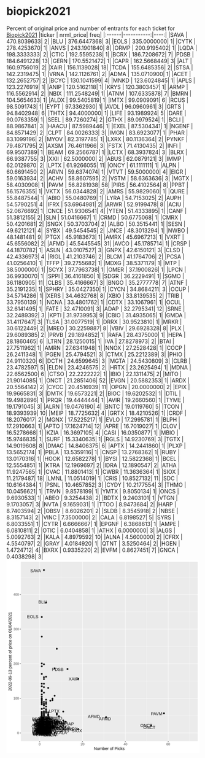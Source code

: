 # biopick2021
Percent of original price and number of entrants for each ticket for [Biopick2021](https://twitter.com/hashtag/Biopick2021)
|ticker |  nrml_price| freq|
|:------|-----------:|----:|
|SAVA   | 470.8039633|    2|
|BLU    | 376.6447368|    3|
|EOLS   | 335.0000000|    1|
|CYTK   | 278.4253670|    1|
|ANVS   | 243.1901840|    8|
|ORMP   | 200.9195402|    1|
|LQDA   | 198.3333333|    2|
|CTIC   | 192.5595238|    1|
|BCRX   | 186.7208672|    7|
|PDSB   | 184.6491228|   13|
|GERN   | 170.5521472|    1|
|CAPR   | 162.5668449|    3|
|ALT    | 160.9756019|    2|
|XAIR   | 156.1139028|   18|
|TCDA   | 155.6485356|    2|
|STSA   | 142.2319475|    1|
|VRNA   | 142.1126761|    2|
|ADMA   | 135.0710900|    1|
|ACET   | 132.2652757|    2|
|BCYC   | 130.1041599|    4|
|MNKD   | 123.6024845|    1|
|APLS   | 123.2276919|    1|
|ANIP   | 120.5162118|    1|
|KRYS   | 120.3803457|    1|
|ARMP   | 116.5562914|    2|
|NBIX   | 111.2548249|    1|
|ATNM   | 107.6335878|    7|
|BMRN   | 104.5654633|    1|
|ALDX   |  99.5405819|    1|
|IMTX   |  99.0909091|    6|
|RCUS   |  98.5091743|    1|
|EYPT   |  97.3362930|    1|
|AVDL   |  96.0960961|    3|
|GRTS   |  94.8402948|    6|
|THTX   |  94.4000000|    1|
|LIFE   |  93.1989924|    5|
|DARE   |  90.0763359|    1|
|SEEL   |  89.7260274|    2|
|GTHX   |  89.0979524|    1|
|BCLI   |  88.9867841|    3|
|HAACU  |  87.5989446|    1|
|EXEL   |  87.5304341|    1|
|NGENF  |  84.8571429|    2|
|CLPT   |  84.0026333|    3|
|IMGN   |  83.6923077|    1|
|PHAR   |  83.1099196|    2|
|MYOV   |  82.3197785|    1|
|LXRX   |  80.1136364|    2|
|PYNKF  |  79.4871795|    2|
|AXSM   |  76.4611966|    3|
|FSTX   |  71.4130435|    2|
|INFI   |  69.9507389|    1|
|BEAM   |  69.2566787|    1|
|LCTX   |  68.3937824|    3|
|BLRX   |  66.9387755|    3|
|XXII   |  62.5000000|    2|
|ABUS   |  62.0879121|    3|
|IMMP   |  62.0129870|    2|
|LPTX   |  61.9266055|   11|
|ONCY   |  61.1111111|    1|
|ALPN   |  60.6691450|    2|
|ARVN   |  59.6374074|    1|
|VTVT   |  59.5000000|    4|
|EIGR   |  59.0163934|    2|
|ACHV   |  58.8607595|    2|
|VSTM   |  58.6363636|    3|
|MGTX   |  58.4030908|    1|
|PAVM   |  56.8281938|   58|
|PIRS   |  56.4102564|    8|
|PPBT   |  56.1576355|    1|
|VKTX   |  56.0344828|    2|
|AMRS   |  55.9829060|    1|
|QURE   |  55.8487544|    1|
|ABIO   |  55.0480769|    1|
|LYRA   |  54.7153025|    2|
|AUPH   |  54.5790251|    4|
|IFRX   |  53.6964981|    2|
|ARWR   |  52.9199478|    8|
|ACIU   |  52.0676692|    1|
|CNCE   |  51.9306541|    4|
|YTEN   |  51.4333895|    1|
|CANF   |  51.3812155|    2|
|SLN    |  51.0416667|    1|
|CRMD   |  50.6775068|    1|
|CMRX   |  50.4201681|    2|
|SNGX   |  50.3703704|    2|
|ALBO   |  50.3515441|    1|
|SESN   |  49.6212121|    4|
|SYBX   |  49.5454545|    2|
|JNCE   |  48.3013294|    1|
|NWBO   |  48.1481481|    9|
|PTGX   |  45.9183673|    1|
|AMRX   |  45.6967213|    1|
|VXRT   |  45.6556082|    2|
|AFMD   |  45.5445545|   31|
|AVCO   |  45.1785714|    1|
|CRSP   |  44.1870782|    1|
|ASLN   |  43.0107527|    3|
|GNPX   |  42.6150121|    3|
|CLSD   |  42.4336973|    4|
|RIGL   |  41.2103746|    2|
|BLCM   |  41.1764706|    2|
|PCSA   |  41.0256410|    1|
|TFFP   |  39.2755682|    1|
|MDXG   |  38.5371179|    1|
|MTP    |  38.5000000|    1|
|SCYX   |  37.7963738|    1|
|OMER   |  37.1900826|    1|
|LPCN   |  36.9930070|    1|
|SPPI   |  36.4161850|    1|
|SDGR   |  36.2229491|    1|
|SGMO   |  36.1180905|   11|
|CLBS   |  35.4166667|    3|
|BNGO   |  35.2777778|    7|
|ATNF   |  35.2191235|    1|
|SPHRY  |  35.0427350|    1|
|CYCN   |  34.8684211|    3|
|OCUP   |  34.5714286|    1|
|XERS   |  34.4632768|    8|
|XBIO   |  33.8139535|    2|
|TRIB   |  33.7950139|    1|
|NCNA   |  33.4801762|    1|
|CDTX   |  33.1067961|    1|
|OCUL   |  32.6141495|    1|
|FATE   |  32.4710091|    3|
|ADAP   |  32.2795341|   12|
|SRNE   |  32.2489392|    3|
|KPTI   |  31.9739953|    9|
|CBIO   |  31.4935065|    1|
|GMDA   |  31.4117647|    3|
|TLSA   |  31.0077519|    1|
|DRRX   |  30.9523810|    1|
|MRKR   |  30.6122449|    2|
|MREO   |  30.2259887|    8|
|VBIV   |  29.6928328|    8|
|PLX    |  29.6089385|    2|
|PRVB   |  29.1894852|    1|
|RAFA   |  28.4375000|    1|
|HEPA   |  28.1860465|    6|
|LTRN   |  28.1250015|    1|
|IVA    |  27.8278973|    2|
|BTAI   |  27.7511962|    1|
|AMRN   |  27.6341948|    1|
|NNOX   |  27.2528428|    1|
|COCP   |  26.2411348|    1|
|PGEN   |  25.4794521|    3|
|CTMX   |  25.2212389|    3|
|PHIO   |  24.9110320|    6|
|DCTH   |  24.6599645|    3|
|MGTA   |  24.5430809|    3|
|CLRB   |  23.4782597|    5|
|ELDN   |  23.4246575|    2|
|HRTX   |  23.2625494|    1|
|MDNA   |  22.6562500|    6|
|CTSO   |  22.2222222|    1|
|IBIO   |  22.1311475|    2|
|MITO   |  21.9014085|    1|
|ONCT   |  21.2851406|   52|
|EVGN   |  20.5882353|    1|
|ARDX   |  20.5564142|    2|
|CYCC   |  20.4516939|   11|
|OPGN   |  20.0000000|    2|
|EPIX   |  19.9665831|    3|
|DMTK   |  19.6573221|    2|
|BIOC   |  19.6202532|    1|
|DTIL   |  19.4982896|    1|
|PRQR   |  19.4444444|    1|
|AVIR   |  19.2660560|    1|
|TYME   |  19.1791045|    3|
|ALRN   |  19.0476190|    4|
|BNTC   |  19.0119760|    5|
|TCON   |  18.9393939|   10|
|MEIP   |  18.7725632|    4|
|GRTX   |  18.4210526|    1|
|CRDF   |  18.2076017|    2|
|MGNX   |  17.5225217|    1|
|EVLO   |  17.2995781|    1|
|BLPH   |  17.2910663|    1|
|APTO   |  17.1624714|   12|
|APRE   |  16.7019027|    1|
|CLOV   |  16.5278668|    1|
|KZIA   |  16.3697105|    4|
|CASI   |  16.0350877|    1|
|MBIO   |  15.9746835|    1|
|SURF   |  15.3340635|    1|
|RGLS   |  14.9230769|    3|
|TGTX   |  14.9019608|    8|
|DMAC   |  14.8406375|    6|
|APTX   |  14.2441860|    1|
|PLXP   |  13.5652174|    1|
|PBLA   |  13.5359116|    1|
|CNSP   |  13.2768362|    1|
|RUBY   |  13.0170316|    1|
|HOOK   |  12.6582278|    1|
|BYSI   |  12.5822368|    1|
|BCEL   |  12.5554851|    1|
|KTRA   |  12.1969697|    2|
|IDRA   |  12.1890547|    2|
|ATHA   |  11.9247565|    1|
|CVAC   |  11.8801413|    1|
|CWBR   |  11.3636364|    1|
|SIOX   |  11.2179487|   18|
|LMNL   |  11.0514019|    1|
|CRIS   |  10.8527132|   11|
|SDC    |  10.6164384|    1|
|PSNL   |  10.4657852|    3|
|CYDY   |  10.2177554|    3|
|THMO   |  10.0456621|    1|
|TRVN   |   9.8578199|    1|
|YMTX   |   9.8050134|    1|
|ONCS   |   9.6930533|    1|
|ABEO   |   9.3254438|    2|
|BDTX   |   9.2403101|    1|
|VTGN   |   9.1703057|    3|
|NVTA   |   9.1659031|    1|
|TTOO   |   8.9473684|    2|
|HARP   |   8.7403594|    2|
|OBSV   |   8.6026201|    2|
|SLDB   |   8.3545918|    2|
|NBSE   |   8.3157143|    2|
|VINC   |   7.3500000|    2|
|CALA   |   6.8198527|    5|
|SYRS   |   6.8033551|    1|
|CYTR   |   6.6666667|    1|
|EPGNF  |   6.3868613|    1|
|AMPE   |   6.0810811|    2|
|OTIC   |   6.0404858|    1|
|ATHX   |   6.0000000|    3|
|ALGS   |   5.0092763|    2|
|KALA   |   4.8979592|   10|
|ALNA   |   4.5600000|    2|
|CFRX   |   4.5540797|    2|
|GRAY   |   4.0184920|    1|
|QTNT   |   3.5250464|    2|
|HGEN   |   1.4724712|    4|
|BXRX   |   0.9335220|    2|
|EVFM   |   0.8627451|    7|
|GNCA   |   0.4038298|    3|
![retvspicks](biopicks.png?raw=true)
